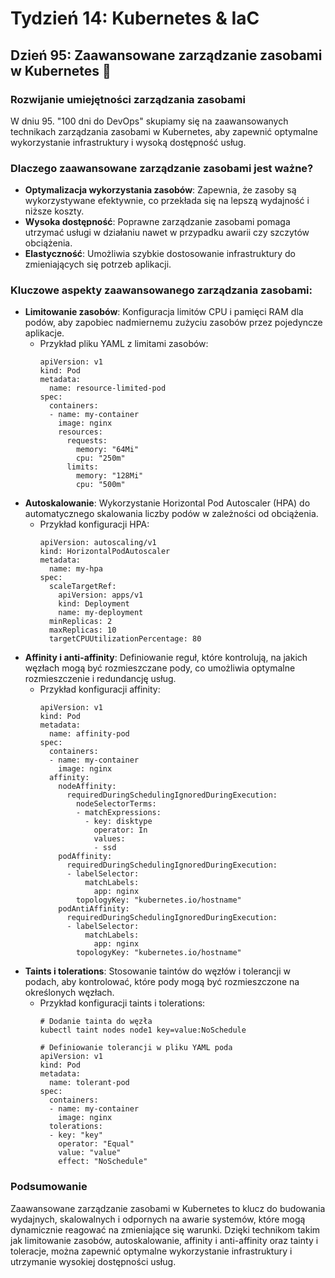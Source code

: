 # Tydzień 14: Kubernetes & IaC

## Dzień 95: Zaawansowane zarządzanie zasobami w Kubernetes 🌟

### Rozwijanie umiejętności zarządzania zasobami
W dniu 95. "100 dni do DevOps" skupiamy się na zaawansowanych technikach zarządzania zasobami w Kubernetes, aby zapewnić optymalne wykorzystanie infrastruktury i wysoką dostępność usług.

### Dlaczego zaawansowane zarządzanie zasobami jest ważne?
- **Optymalizacja wykorzystania zasobów**: Zapewnia, że zasoby są wykorzystywane efektywnie, co przekłada się na lepszą wydajność i niższe koszty.
- **Wysoka dostępność**: Poprawne zarządzanie zasobami pomaga utrzymać usługi w działaniu nawet w przypadku awarii czy szczytów obciążenia.
- **Elastyczność**: Umożliwia szybkie dostosowanie infrastruktury do zmieniających się potrzeb aplikacji.

### Kluczowe aspekty zaawansowanego zarządzania zasobami:
- **Limitowanie zasobów**: Konfiguracja limitów CPU i pamięci RAM dla podów, aby zapobiec nadmiernemu zużyciu zasobów przez pojedyncze aplikacje.
  - Przykład pliku YAML z limitami zasobów:
    ```
    apiVersion: v1
    kind: Pod
    metadata:
      name: resource-limited-pod
    spec:
      containers:
      - name: my-container
        image: nginx
        resources:
          requests:
            memory: "64Mi"
            cpu: "250m"
          limits:
            memory: "128Mi"
            cpu: "500m"
    ```
- **Autoskalowanie**: Wykorzystanie Horizontal Pod Autoscaler (HPA) do automatycznego skalowania liczby podów w zależności od obciążenia.
  - Przykład konfiguracji HPA:
    ```
    apiVersion: autoscaling/v1
    kind: HorizontalPodAutoscaler
    metadata:
      name: my-hpa
    spec:
      scaleTargetRef:
        apiVersion: apps/v1
        kind: Deployment
        name: my-deployment
      minReplicas: 2
      maxReplicas: 10
      targetCPUUtilizationPercentage: 80
    ```
- **Affinity i anti-affinity**: Definiowanie reguł, które kontrolują, na jakich węzłach mogą być rozmieszczane pody, co umożliwia optymalne rozmieszczenie i redundancję usług.
  - Przykład konfiguracji affinity:
    ```
    apiVersion: v1
    kind: Pod
    metadata:
      name: affinity-pod
    spec:
      containers:
      - name: my-container
        image: nginx
      affinity:
        nodeAffinity:
          requiredDuringSchedulingIgnoredDuringExecution:
            nodeSelectorTerms:
            - matchExpressions:
              - key: disktype
                operator: In
                values:
                - ssd
        podAffinity:
          requiredDuringSchedulingIgnoredDuringExecution:
          - labelSelector:
              matchLabels:
                app: nginx
            topologyKey: "kubernetes.io/hostname"
        podAntiAffinity:
          requiredDuringSchedulingIgnoredDuringExecution:
          - labelSelector:
              matchLabels:
                app: nginx
            topologyKey: "kubernetes.io/hostname"
    ```
- **Taints i tolerations**: Stosowanie taintów do węzłów i tolerancji w podach, aby kontrolować, które pody mogą być rozmieszczone na określonych węzłach.
  - Przykład konfiguracji taints i tolerations:
    ```
    # Dodanie tainta do węzła
    kubectl taint nodes node1 key=value:NoSchedule

    # Definiowanie tolerancji w pliku YAML poda
    apiVersion: v1
    kind: Pod
    metadata:
      name: tolerant-pod
    spec:
      containers:
      - name: my-container
        image: nginx
      tolerations:
      - key: "key"
        operator: "Equal"
        value: "value"
        effect: "NoSchedule"
    ```

### Podsumowanie
Zaawansowane zarządzanie zasobami w Kubernetes to klucz do budowania wydajnych, skalowalnych i odpornych na awarie systemów, które mogą dynamicznie reagować na zmieniające się warunki. Dzięki technikom takim jak limitowanie zasobów, autoskalowanie, affinity i anti-affinity oraz tainty i toleracje, można zapewnić optymalne wykorzystanie infrastruktury i utrzymanie wysokiej dostępności usług.
